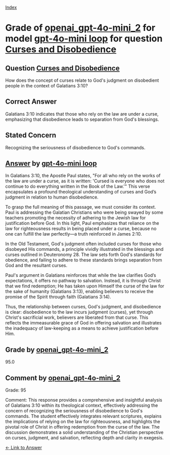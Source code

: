 
[Index](../../../../index.md)
# Grade of [openai_gpt-4o-mini_2](../../../grading_models/openai_gpt-4o-mini_2.md) for model [gpt-4o-mini loop](../../../answering_models/gpt-4o-mini_loop.md) for question [Curses and Disobedience](../../../questions/Curses_and_Disobedience.md)

## Question [Curses and Disobedience](../../../questions/Curses_and_Disobedience.md)
How does the concept of curses relate to God's judgment on disobedient people in the context of Galatians 3:10?

## Correct Answer
Galatians 3:10 indicates that those who rely on the law are under a curse, emphasizing that disobedience leads to separation from God's blessings.

## Stated Concern
Recognizing the seriousness of disobedience to God's commands.

## [Answer](../Curses_and_Disobedience.md) by [gpt-4o-mini loop](../../../answering_models/gpt-4o-mini_loop.md)
In Galatians 3:10, the Apostle Paul states, "For all who rely on the works of the law are under a curse, as it is written: 'Cursed is everyone who does not continue to do everything written in the Book of the Law.'" This verse encapsulates a profound theological understanding of curses and God’s judgment in relation to human disobedience.

To grasp the full meaning of this passage, we must consider its context. Paul is addressing the Galatian Christians who were being swayed by some teachers promoting the necessity of adhering to the Jewish law for justification before God. In this light, Paul emphasizes that reliance on the law for righteousness results in being placed under a curse, because no one can fulfill the law perfectly—a truth reinforced in James 2:10.

In the Old Testament, God's judgment often included curses for those who disobeyed His commands, a principle vividly illustrated in the blessings and curses outlined in Deuteronomy 28. The law sets forth God's standards for obedience, and failing to adhere to these standards brings separation from God and the resultant curses.

Paul's argument in Galatians reinforces that while the law clarifies God’s expectations, it offers no pathway to salvation. Instead, it is through Christ that we find redemption; He has taken upon Himself the curse of the law for the sake of humanity (Galatians 3:13), enabling believers to receive the promise of the Spirit through faith (Galatians 3:14).

Thus, the relationship between curses, God's judgment, and disobedience is clear: disobedience to the law incurs judgment (curses), yet through Christ's sacrificial work, believers are liberated from that curse. This reflects the immeasurable grace of God in offering salvation and illustrates the inadequacy of law-keeping as a means to achieve justification before Him.

## Grade by [openai_gpt-4o-mini_2](../../../grading_models/openai_gpt-4o-mini_2.md)
95.0

## Comment by [openai_gpt-4o-mini_2](../../../grading_models/openai_gpt-4o-mini_2.md)
Grade: 95

Comment: This response provides a comprehensive and insightful analysis of Galatians 3:10 within its theological context, effectively addressing the concern of recognizing the seriousness of disobedience to God's commands. The student effectively integrates relevant scriptures, explains the implications of relying on the law for righteousness, and highlights the pivotal role of Christ in offering redemption from the curse of the law. The discussion demonstrates a solid understanding of the Christian perspective on curses, judgment, and salvation, reflecting depth and clarity in exegesis.

[&lt;- Link to Answer](../Curses_and_Disobedience.md)
